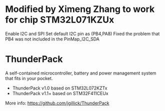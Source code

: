 # Modified by Ximeng Zhang to work for chip STM32L071KZUx
Enable I2C and SPI
Set default I2C pin as (PB4,PA8)
Fixed the problem that PB4 was not included in the PinMap_I2C_SDA







# ThunderPack
A self-contained microcontroller, battery and power management system that fits in your pocket.

* ThunderPack v1.0 based on STM32L072KZTx
* ThunderPack v1.1+ based on STM32F411CEUx

More info: https://github.com/jgillick/ThunderPack